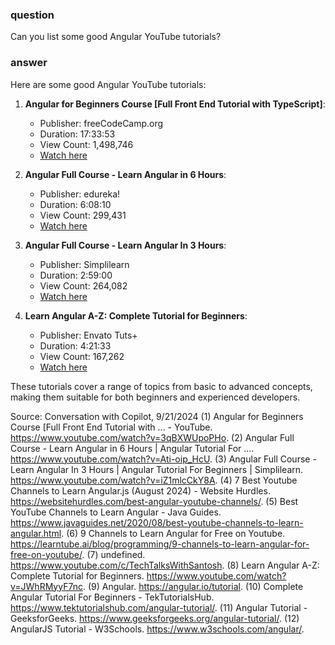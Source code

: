 ### question
Can you list some good Angular YouTube tutorials?

### answer
Here are some good Angular YouTube tutorials:

1. **Angular for Beginners Course [Full Front End Tutorial with TypeScript]**:
   - Publisher: freeCodeCamp.org
   - Duration: 17:33:53
   - View Count: 1,498,746
   - [Watch here](https://www.youtube.com/watch?v=3qBXWUpoPHo)

2. **Angular Full Course - Learn Angular in 6 Hours**:
   - Publisher: edureka!
   - Duration: 6:08:10
   - View Count: 299,431
   - [Watch here](https://www.youtube.com/watch?v=Ati-oip_HcU)

3. **Angular Full Course - Learn Angular In 3 Hours**:
   - Publisher: Simplilearn
   - Duration: 2:59:00
   - View Count: 264,082
   - [Watch here](https://www.youtube.com/watch?v=iZ1mlcCkY8A)

4. **Learn Angular A-Z: Complete Tutorial for Beginners**:
   - Publisher: Envato Tuts+
   - Duration: 4:21:33
   - View Count: 167,262
   - [Watch here](https://www.youtube.com/watch?v=JWhRMyyF7nc)

These tutorials cover a range of topics from basic to advanced concepts, making them suitable for both beginners and experienced developers.

Source: Conversation with Copilot, 9/21/2024
(1) Angular for Beginners Course [Full Front End Tutorial with ... - YouTube. https://www.youtube.com/watch?v=3qBXWUpoPHo.
(2) Angular Full Course - Learn Angular in 6 Hours | Angular Tutorial For .... https://www.youtube.com/watch?v=Ati-oip_HcU.
(3) Angular Full Course - Learn Angular In 3 Hours | Angular Tutorial For Beginners | Simplilearn. https://www.youtube.com/watch?v=iZ1mlcCkY8A.
(4) 7 Best Youtube Channels to Learn Angular.js (August 2024) - Website Hurdles. https://websitehurdles.com/best-angular-youtube-channels/.
(5) Best YouTube Channels to Learn Angular - Java Guides. https://www.javaguides.net/2020/08/best-youtube-channels-to-learn-angular.html.
(6) 9 Channels to Learn Angular for Free on Youtube. https://learntube.ai/blog/programming/9-channels-to-learn-angular-for-free-on-youtube/.
(7) undefined. https://www.youtube.com/c/TechTalksWithSantosh.
(8) Learn Angular A-Z: Complete Tutorial for Beginners. https://www.youtube.com/watch?v=JWhRMyyF7nc.
(9) Angular. https://angular.io/tutorial.
(10) Complete Angular Tutorial For Beginners - TekTutorialsHub. https://www.tektutorialshub.com/angular-tutorial/.
(11) Angular Tutorial - GeeksforGeeks. https://www.geeksforgeeks.org/angular-tutorial/.
(12) AngularJS Tutorial - W3Schools. https://www.w3schools.com/angular/.

